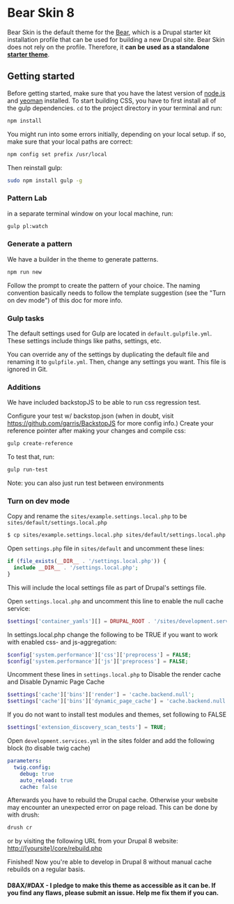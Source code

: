# Bear Skin 8

Bear Skin is the default theme for the [Bear](https://github.com/zivtech/bear), which is a Drupal starter kit installation profile that can be used for building a new Drupal site. Bear Skin does not rely on the profile. Therefore, it **can be used as a standalone [starter theme](https://www.drupal.org/node/323993)**.

## Getting started
Before getting started, make sure that you have the latest version of [node.js](https://nodejs.org/en/) and [yeoman](http://yeoman.io/) installed. To start building CSS, you have to first install all of the gulp dependencies. `cd` to the project directory in your terminal and run:
```sh
npm install
```

You might run into some errors initially, depending on your local setup. if so, make sure that your local paths are correct:
```sh
npm config set prefix /usr/local
```
Then reinstall gulp:
```sh
sudo npm install gulp -g
```

### Pattern Lab
in a separate terminal window on your local machine, run:
```sh
gulp pl:watch
```

### Generate a pattern
We have a builder in the theme to generate patterns.
```sh
npm run new
```
Follow the prompt to create the pattern of your choice. The naming convention basically needs to follow the template suggestion (see the "Turn on dev mode") of this doc for more info.

### Gulp tasks
The default settings used for Gulp are located in `default.gulpfile.yml`. These settings include things like paths, settings, etc.

You can override any of the settings by duplicating the default file and renaming it to `gulpfile.yml`. Then, change any settings you want. This file is ignored in Git.


### Additions
We have included backstopJS to be able to run css regression test.

Configure your test w/ backstop.json (when in doubt, visit https://github.com/garris/BackstopJS for more config info.)
Create your reference pointer after making your changes and compile css:
```sh
gulp create-reference
```
To test that, run:
```sh
gulp run-test
```
Note: you can also just run test between environments


### Turn on dev mode

Copy and rename the `sites/example.settings.local.php` to be `sites/default/settings.local.php`
```sh
$ cp sites/example.settings.local.php sites/default/settings.local.php
```
Open `settings.php` file in `sites/default` and uncomment these lines:

```php
if (file_exists(__DIR__ . '/settings.local.php')) {
  include __DIR__ . '/settings.local.php';
}
```

This will include the local settings file as part of Drupal's settings file.

Open `settings.local.php` and uncomment this line to enable the null cache service:

```php
$settings['container_yamls'][] = DRUPAL_ROOT . '/sites/development.services.yml';
```

In settings.local.php change the following to be TRUE if you want to work with enabled css- and js-aggregation:

```php
$config['system.performance']['css']['preprocess'] = FALSE;
$config['system.performance']['js']['preprocess'] = FALSE;
```

Uncomment these lines in `settings.local.php` to Disable the render cache and Disable Dynamic Page Cache

```php
$settings['cache']['bins']['render'] = 'cache.backend.null';
$settings['cache']['bins']['dynamic_page_cache'] = 'cache.backend.null';
```

If you do not want to install test modules and themes, set following to FALSE

```php
$settings['extension_discovery_scan_tests'] = TRUE;
```

Open `development.services.yml` in the sites folder and add the following block (to disable twig cache)

```yaml
parameters:
  twig.config:
    debug: true
    auto_reload: true
    cache: false
```

Afterwards you have to rebuild the Drupal cache. Otherwise your website may encounter an unexpected error on page reload. This can be done by with drush:
```sh
drush cr
```
or by visiting the following URL from your Drupal 8 website:
[http://[yoursite]/core/rebuild.php](http://yoursite/core/rebuild.php)

Finished! Now you're able to develop in Drupal 8 without manual cache rebuilds on a regular basis.

#### D8AX/#DAX - I pledge to make this theme as accessible as it can be. If you find any flaws, please submit an issue. Help me fix them if you can.

